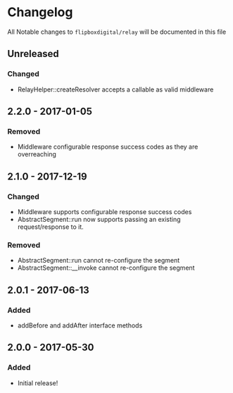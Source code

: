 # Changelog
All Notable changes to `flipboxdigital/relay` will be documented in this file

## Unreleased
### Changed
- RelayHelper::createResolver accepts a callable as valid middleware

## 2.2.0 - 2017-01-05
### Removed
- Middleware configurable response success codes as they are overreaching

## 2.1.0 - 2017-12-19
### Changed
- Middleware supports configurable response success codes
- AbstractSegment::run now supports passing an existing request/response to it.

### Removed
- AbstractSegment::run cannot re-configure the segment
- AbstractSegment::__invoke cannot re-configure the segment

## 2.0.1 - 2017-06-13
### Added
- addBefore and addAfter interface methods

## 2.0.0 - 2017-05-30
### Added
- Initial release!